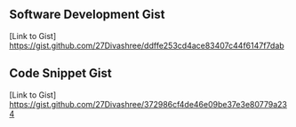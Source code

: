 ## Software Development Gist

[Link to Gist] https://gist.github.com/27Divashree/ddffe253cd4ace83407c44f6147f7dab

## Code Snippet Gist

[Link to Gist] https://gist.github.com/27Divashree/372986cf4de46e09be37e3e80779a234
